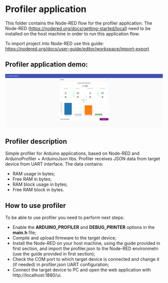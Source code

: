 # Profiler application

This folder contains the Node-RED flow for the profiler application. The Node-RED (https://nodered.org/docs/getting-started/local) need to be installed on the host machine in order to run this application flow.

To import project into Node-RED use this guide: https://nodered.org/docs/user-guide/editor/workspace/import-export

## Profiler application demo:

![Profiler app demo](Profiler_app_demo.png)

## Profiler description

Simple profiler for Arduino applications, based on Node-RED and ArduinoProfiler + ArduinoJson libs.
Profiler receives JSON data from target device from UART interface. The data contains:

- RAM usage in bytes;
- Free RAM in bytes;
- RAM block usage in bytes;
- Free RAM block in bytes.

## How to use profiler

To be able to use profiler you need to perform next steps:

- Enable the **ARDUINO_PROFILER** and **DEBUG_PRINTER** options in the **main.h** file;
- Compile and upload firmware to the target device;
- Install the Node-RED on your host machine, using the guide provided in first section, and import the profiler.json to the Node-RED environmetn (use the guide provided in first section);
- Check the COM port to which target device is connected and change it (if needed) in profiler.json UART configuration;
- Connect the target device to PC and  open the web application with http://localhost:1880/ui.